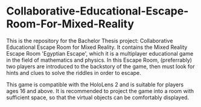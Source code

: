 # Collaborative-Educational-Escape-Room-For-Mixed-Reality
This is the repository for the Bachelor Thesis project: Collaborative Educational Escape Room for Mixed Reality. It contains the Mixed Reality Escape Room 'Egyptian Escape', which it is a multiplayer educational game in the field of mathematics and physics. In this Escape Room, (preferrably) two players are introduced to the backstory of the game, then must look for hints and clues to solve the riddles in order to escape.

This game is compatible with the HoloLens 2 and is suitable for players ages 16 and above. 
It is recommended to project the game into a room with sufficient space, so that the virtual objects can be comfortably displayed. 
